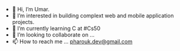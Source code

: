 - 👋 Hi, I’m Umar.
- 👀 I’m interested in building complext web and mobile application projects.
- 🌱 I’m currently learning C at #Cs50
- 💞️ I’m looking to collaborate on ...
- 📫 How to reach me ... pharouk.dev@gmail.com

<!---
Pharouk90/Pharouk90 is a ✨ special ✨ repository because its `README.md` (this file) appears on your GitHub profile.
You can click the Preview link to take a look at your changes.
--->
